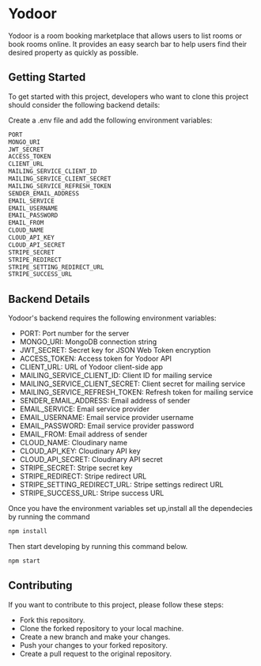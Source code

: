 # Yodoor

Yodoor is a room booking marketplace that allows users to list rooms or book rooms online. It provides an easy search bar to help users find their desired property as quickly as possible.

## Getting Started
To get started with this project, developers who want to clone this project should consider the following backend details:

Create a .env file and add the following environment variables:
```bash
PORT
MONGO_URI
JWT_SECRET
ACCESS_TOKEN
CLIENT_URL
MAILING_SERVICE_CLIENT_ID
MAILING_SERVICE_CLIENT_SECRET
MAILING_SERVICE_REFRESH_TOKEN
SENDER_EMAIL_ADDRESS
EMAIL_SERVICE
EMAIL_USERNAME
EMAIL_PASSWORD
EMAIL_FROM
CLOUD_NAME
CLOUD_API_KEY
CLOUD_API_SECRET
STRIPE_SECRET
STRIPE_REDIRECT
STRIPE_SETTING_REDIRECT_URL
STRIPE_SUCCESS_URL
```

## Backend Details

Yodoor's backend requires the following environment variables:

- PORT: Port number for the server
- MONGO_URI: MongoDB connection string
- JWT_SECRET: Secret key for JSON Web Token encryption
- ACCESS_TOKEN: Access token for Yodoor API
- CLIENT_URL: URL of Yodoor client-side app
- MAILING_SERVICE_CLIENT_ID: Client ID for mailing service
- MAILING_SERVICE_CLIENT_SECRET: Client secret for mailing service
- MAILING_SERVICE_REFRESH_TOKEN: Refresh token for mailing service
- SENDER_EMAIL_ADDRESS: Email address of sender
- EMAIL_SERVICE: Email service provider
- EMAIL_USERNAME: Email service provider username
- EMAIL_PASSWORD: Email service provider password
- EMAIL_FROM: Email address of sender
- CLOUD_NAME: Cloudinary name
- CLOUD_API_KEY: Cloudinary API key
- CLOUD_API_SECRET: Cloudinary API secret
- STRIPE_SECRET: Stripe secret key
- STRIPE_REDIRECT: Stripe redirect URL
- STRIPE_SETTING_REDIRECT_URL: Stripe settings redirect URL
- STRIPE_SUCCESS_URL: Stripe success URL

Once you have the environment variables set up,install all the dependecies  by running the command 
```bash
npm install
```
Then  start developing by running this command below.
```bash
npm start
```
## Contributing
If you want to contribute to this project, please follow these steps:

- Fork this repository.
- Clone the forked repository to your local machine.
- Create a new branch and make your changes.
- Push your changes to your forked repository.
- Create a pull request to the original repository.



